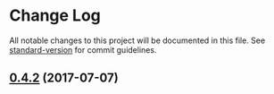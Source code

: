 # Change Log

All notable changes to this project will be documented in this file.
See [standard-version](https://github.com/conventional-changelog/standard-version) for commit guidelines.

<a name="0.4.2"></a>
## [0.4.2](https://github.com/ec-europa/europa-component-library/compare/@ec-europa/ecl-typography-headings@0.4.1...@ec-europa/ecl-typography-headings@0.4.2) (2017-07-07)

